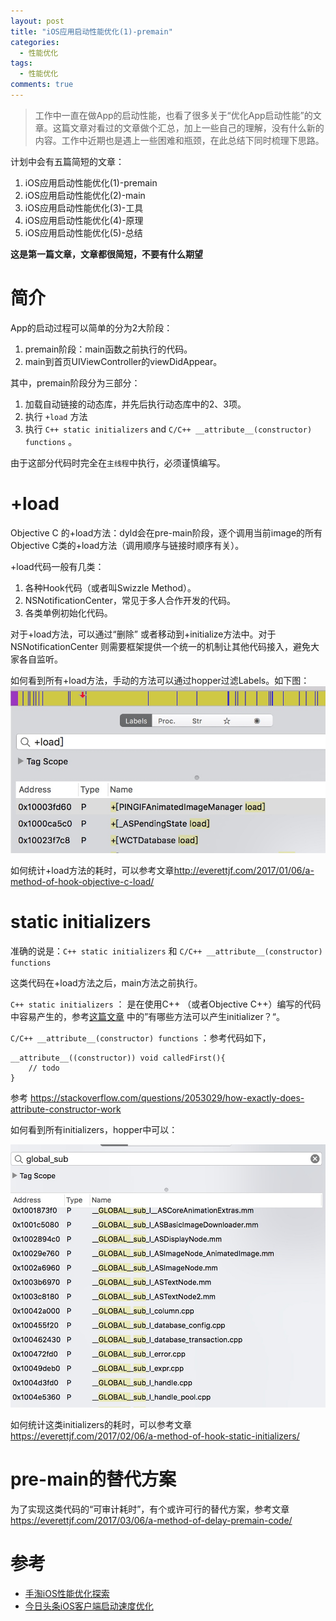 ```yaml
---
layout: post
title: "iOS应用启动性能优化(1)-premain"
categories:
  - 性能优化
tags:
  - 性能优化
comments: true
---
```


> 工作中一直在做App的启动性能，也看了很多关于“优化App启动性能”的文章。这篇文章对看过的文章做个汇总，加上一些自己的理解，没有什么新的内容。工作中近期也是遇上一些困难和瓶颈，在此总结下同时梳理下思路。

计划中会有五篇简短的文章：

1. iOS应用启动性能优化(1)-premain
2. iOS应用启动性能优化(2)-main
3. iOS应用启动性能优化(3)-工具
4. iOS应用启动性能优化(4)-原理
5. iOS应用启动性能优化(5)-总结

**这是第一篇文章，文章都很简短，不要有什么期望**

<!-- more -->


# 简介

App的启动过程可以简单的分为2大阶段：

1. premain阶段：main函数之前执行的代码。
2. main到首页UIViewController的viewDidAppear。

其中，premain阶段分为三部分：

1. 加载自动链接的动态库，并先后执行动态库中的2、3项。
2. 执行 `+load` 方法
3. 执行 `C++ static initializers` and `C/C++ __attribute__(constructor) functions` 。

由于这部分代码时完全在`主线程`中执行，必须谨慎编写。

# +load

Objective C 的+load方法：dyld会在pre-main阶段，逐个调用当前image的所有Objective C类的+load方法（调用顺序与链接时顺序有关）。

+load代码一般有几类：
1. 各种Hook代码（或者叫Swizzle Method）。
2. NSNotificationCenter，常见于多人合作开发的代码。
3. 各类单例初始化代码。

对于+load方法，可以通过“删除” 或者移动到+initialize方法中。对于 NSNotificationCenter 则需要框架提供一个统一的机制让其他代码接入，避免大家各自监听。

如何看到所有+load方法，手动的方法可以通过hopper过滤Labels。如下图：
![](/media/15270382965409.jpg)


如何统计+load方法的耗时，可以参考文章<http://everettjf.com/2017/01/06/a-method-of-hook-objective-c-load/>


# static initializers

准确的说是：`C++ static initializers` 和 `C/C++ __attribute__(constructor) functions`

这类代码在+load方法之后，main方法之前执行。

`C++ static initializers` ： 是在使用C++ （或者Objective C++）编写的代码中容易产生的，参考[这篇文章](http://everettjf.com/2017/02/06/a-method-of-hook-static-initializers/) 中的”有哪些方法可以产生initializer？“。

`C/C++ __attribute__(constructor) functions`  ：参考代码如下，

```
__attribute__((constructor)) void calledFirst(){
    // todo
}
```
参考 <https://stackoverflow.com/questions/2053029/how-exactly-does-attribute-constructor-work>

如何看到所有initializers，hopper中可以：

![](/media/15273514962124.jpg)


如何统计这类initializers的耗时，可以参考文章<https://everettjf.com/2017/02/06/a-method-of-hook-static-initializers/>


# pre-main的替代方案

为了实现这类代码的“可审计耗时”，有个或许可行的替代方案，参考文章<https://everettjf.com/2017/03/06/a-method-of-delay-premain-code/>


# 参考

- [手淘iOS性能优化探索](https://github.com/EverettFavorites/GMTC/blob/master/%E5%85%A8%E7%90%83%E7%A7%BB%E5%8A%A8%E6%8A%80%E6%9C%AF%E5%A4%A7%E4%BC%9AGMTC%202017%20PPT/%E6%89%8B%E6%B7%98iOS%E6%80%A7%E8%83%BD%E4%BC%98%E5%8C%96%E6%8E%A2%E7%B4%A2%20.pdf)
- [今日头条iOS客户端启动速度优化](https://techblog.toutiao.com/2017/01/17/iosspeed/)

